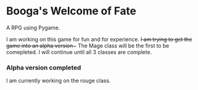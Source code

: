 # Booga's Welcome of Fate

A RPG using Pygame. 

I am working on this game for fun and for experience.
~~I am trying to get the game into an alpha version~~~
The Mage class will be the first to be comepleted. I will continue until all 3 classes are complete.
### Alpha version completed

I am currently working on the rouge class.

